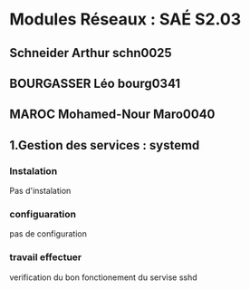 # Modules Réseaux : SAÉ S2.03

## Schneider Arthur schn0025

## BOURGASSER Léo bourg0341

## MAROC Mohamed-Nour Maro0040

## 1.Gestion des services : systemd

### Instalation
Pas d'instalation

### configuaration
pas de configuration

### travail effectuer
verification du bon fonctionement du servise sshd
